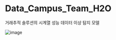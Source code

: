 # Data_Campus_Team_H2O
거래추적 솔루션의 시계열 성능 데이터  이상 탐지 모델

![image](https://github.com/Jedo0224/Data_Campus_Team_H2O/assets/90050514/cb9de6b3-cc8b-46be-a87c-8623dec31dc6)
